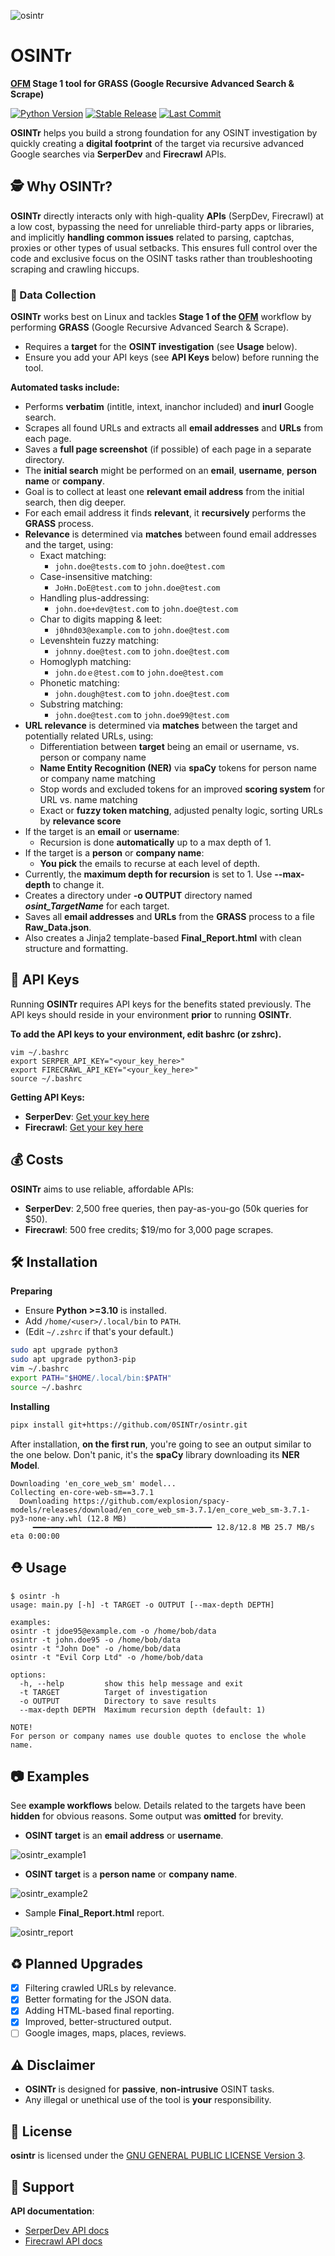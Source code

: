 ![osintr](osintr/docs/osintr.png)
# OSINTr
**[OFM](https://github.com/pdudotdev/ofm) Stage 1 tool for GRASS (Google Recursive Advanced Search & Scrape)**

[![Python Version](https://img.shields.io/badge/python-3.10+-green)](https://www.python.org)
[![Stable Release](https://img.shields.io/badge/version-0.3.0-blue.svg)](https://github.com/pdudotdev/osintr/releases/tag/v0.3.0)
[![Last Commit](https://img.shields.io/github/last-commit/pdudotdev/osintr)](https://github.com/pdudotdev/osintr/commits/main)

**OSINTr** helps you build a strong foundation for any OSINT investigation by quickly creating a **digital footprint** of the target via recursive advanced Google searches via **SerperDev** and **Firecrawl** APIs.

## 🕵️ Why OSINTr?

**OSINTr** directly interacts only with high-quality **APIs** (SerpDev, Firecrawl) at a low cost, bypassing the need for unreliable third-party apps or libraries, and implicitly **handling common issues** related to parsing, captchas, proxies or other types of usual setbacks. This ensures full control over the code and exclusive focus on the OSINT tasks rather than troubleshooting scraping and crawling hiccups.

### 🔎 Data Collection

**OSINTr** works best on Linux and tackles **Stage 1 of the [OFM](https://github.com/pdudotdev/ofm)** workflow by performing **GRASS** (Google Recursive Advanced Search & Scrape).
- Requires a **target** for the **OSINT investigation** (see **Usage** below).   
- Ensure you add your API keys (see **API Keys** below) before running the tool.

**Automated tasks include:**
- Performs **verbatim** (intitle, intext, inanchor included) and **inurl** Google search.
- Scrapes all found URLs and extracts all **email addresses** and **URLs** from each page.
- Saves a **full page screenshot** (if possible) of each page in a separate directory.
- The **initial search** might be performed on an **email**, **username**, **person name** or **company**.
- Goal is to collect at least one **relevant email address** from the initial search, then dig deeper.
- For each email address it finds **relevant**, it **recursively** performs the **GRASS** process.
- **Relevance** is determined via **matches** between found email addresses and the target, using:
    - Exact matching:
        - `john.doe@tests.com` to `john.doe@test.com`
    - Case-insensitive matching:
        - `JoHn.DoE@test.com` to `john.doe@test.com`
    - Handling plus-addressing:
        - `john.doe+dev@test.com` to `john.doe@test.com`
    - Char to digits mapping & leet:
        - `j0hnd03@example.com` to `john.doe@test.com`
    - Levenshtein fuzzy matching:
        - `johnny.doe@test.com` to `john.doe@test.com`
    - Homoglyph matching:
        - `john.doｅ@test.com` to `john.doe@test.com`
    - Phonetic matching:
        - `john.dough@test.com` to `john.doe@test.com`
    - Substring matching:
        - `john.doe@test.com` to `john.doe99@test.com`
- **URL relevance** is determined via **matches** between the target and potentially related URLs, using:
    - Differentiation between **target** being an email or username, vs. person or company name
    - **Name Entity Recognition (NER)** via **spaCy** tokens for person name or company name matching
    - Stop words and excluded tokens for an improved **scoring system** for URL vs. name matching
    - Exact or **fuzzy token matching**, adjusted penalty logic, sorting URLs by **relevance score**
- If the target is an **email** or **username**: 
    - Recursion is done **automatically** up to a max depth of 1.
- If the target is a **person** or **company name**: 
    - **You pick** the emails to recurse at each level of depth.
- Currently, the **maximum depth for recursion** is set to 1. Use **--max-depth** to change it.
- Creates a directory under **-o OUTPUT** directory named ***osint_TargetName*** for each target.
- Saves all **email addresses** and **URLs** from the **GRASS** process to a file **Raw_Data.json**.
- Also creates a Jinja2 template-based **Final_Report.html** with clean structure and formatting.

## 🔑 API Keys

Running **OSINTr** requires API keys for the benefits stated previously. The API keys should reside in your environment **prior** to running **OSINTr**.

**To add the API keys to your environment, edit bashrc (or zshrc).**
```plaintext
vim ~/.bashrc
export SERPER_API_KEY="<your_key_here>"
export FIRECRAWL_API_KEY="<your_key_here>"
source ~/.bashrc
```

**Getting API Keys:**

- **SerperDev**: [Get your key here](https://serper.dev/)
- **Firecrawl**: [Get your key here](https://www.firecrawl.dev/)

## 💰 Costs

**OSINTr** aims to use reliable, affordable APIs:

- **SerperDev**: 2,500 free queries, then pay-as-you-go (50k queries for $50).
- **Firecrawl**: 500 free credits; $19/mo for 3,000 page scrapes. 

## 🛠️ Installation

**Preparing**
- Ensure **Python >=3.10** is installed.
- Add `/home/<user>/.local/bin` to `PATH`.
- (Edit `~/.zshrc` if that's your default.)

```bash
sudo apt upgrade python3
sudo apt upgrade python3-pip
vim ~/.bashrc
export PATH="$HOME/.local/bin:$PATH"
source ~/.bashrc
```

**Installing**
```bash
pipx install git+https://github.com/0SINTr/osintr.git
```

After installation, **on the first run**, you're going to see an output similar to the one below. Don't panic, it's the **spaCy** library downloading its **NER Model**.
```
Downloading 'en_core_web_sm' model...
Collecting en-core-web-sm==3.7.1
  Downloading https://github.com/explosion/spacy-models/releases/download/en_core_web_sm-3.7.1/en_core_web_sm-3.7.1-py3-none-any.whl (12.8 MB)
     ━━━━━━━━━━━━━━━━━━━━━━━━━━━━━━━━━━━━━━━━ 12.8/12.8 MB 25.7 MB/s eta 0:00:00
```

## ⛑️ Usage

```console
$ osintr -h
usage: main.py [-h] -t TARGET -o OUTPUT [--max-depth DEPTH]

examples:
osintr -t jdoe95@example.com -o /home/bob/data
osintr -t john.doe95 -o /home/bob/data
osintr -t "John Doe" -o /home/bob/data
osintr -t "Evil Corp Ltd" -o /home/bob/data

options:
  -h, --help         show this help message and exit
  -t TARGET          Target of investigation
  -o OUTPUT          Directory to save results
  --max-depth DEPTH  Maximum recursion depth (default: 1)

NOTE!
For person or company names use double quotes to enclose the whole name.
```

## 📷 Examples

See **example workflows** below. 
Details related to the targets have been **hidden** for obvious reasons.
Some output was **omitted** for brevity.

* **OSINT target** is an **email address** or **username**.

![osintr_example1](osintr/docs/example-eu.png)

* **OSINT target** is a **person name** or **company name**.

![osintr_example2](osintr/docs/example-pc.png)

* Sample **Final_Report.html** report.

![osintr_report](osintr/docs/report.png)

## ♻️ Planned Upgrades

- [x] Filtering crawled URLs by relevance.
- [x] Better formating for the JSON data.
- [x] Adding HTML-based final reporting.
- [x] Improved, better-structured output.
- [ ] Google images, maps, places, reviews.

## ⚠️ Disclaimer

- **OSINTr** is designed for **passive**, **non-intrusive** OSINT tasks.
- Any illegal or unethical use of the tool is **your** responsibility.

## 📜 License
**osintr** is licensed under the [GNU GENERAL PUBLIC LICENSE Version 3](https://github.com/pdudotdev/osintr/blob/main/LICENSE).

## 📄 Support

**API documentation**:

- [SerperDev API docs](https://serper.dev/)
- [Firecrawl API docs](https://docs.firecrawl.dev/introduction)